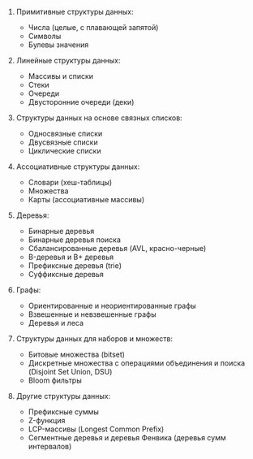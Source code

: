 1. Примитивные структуры данных:
    - Числа (целые, с плавающей запятой)
    - Символы
    - Булевы значения

2. Линейные структуры данных:
    - Массивы и списки
    - Стеки
    - Очереди
    - Двусторонние очереди (деки)

3. Структуры данных на основе связных списков:
    - Односвязные списки
    - Двусвязные списки
    - Циклические списки

4. Ассоциативные структуры данных:
    - Словари (хеш-таблицы)
    - Множества
    - Карты (ассоциативные массивы)

5. Деревья:
    - Бинарные деревья
    - Бинарные деревья поиска
    - Сбалансированные деревья (AVL, красно-черные)
    - B-деревья и B+ деревья
    - Префиксные деревья (trie)
    - Суффиксные деревья

6. Графы:
    - Ориентированные и неориентированные графы
    - Взвешенные и невзвешенные графы
    - Деревья и леса

7. Структуры данных для наборов и множеств:
    - Битовые множества (bitset)
    - Дискретные множества с операциями объединения и поиска (Disjoint Set Union, DSU)
    - Bloom фильтры

8. Другие структуры данных:
    - Префиксные суммы
    - Z-функция
    - LCP-массивы (Longest Common Prefix)
    - Сегментные деревья и деревья Фенвика (деревья сумм интервалов)
